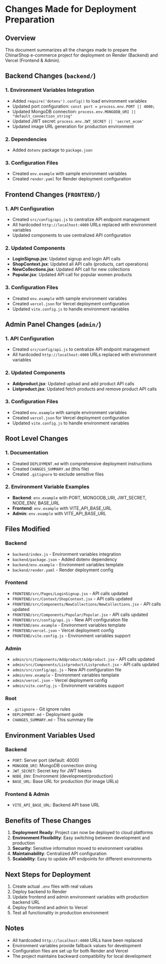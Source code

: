 # Changes Made for Deployment Preparation

## Overview
This document summarizes all the changes made to prepare the ChinarShop e-commerce project for deployment on Render (Backend) and Vercel (Frontend & Admin).

## Backend Changes (`backend/`)

### 1. Environment Variables Integration
- Added `require('dotenv').config()` to load environment variables
- Updated port configuration: `const port = process.env.PORT || 4000;`
- Updated MongoDB connection: `process.env.MONGODB_URI || "default_connection_string"`
- Updated JWT secret: `process.env.JWT_SECRET || 'secret_ecom'`
- Updated image URL generation for production environment

### 2. Dependencies
- Added `dotenv` package to `package.json`

### 3. Configuration Files
- Created `env.example` with sample environment variables
- Created `render.yaml` for Render deployment configuration

## Frontend Changes (`FRONTEND/`)

### 1. API Configuration
- Created `src/config/api.js` to centralize API endpoint management
- All hardcoded `http://localhost:4000` URLs replaced with environment variables
- Updated components to use centralized API configuration

### 2. Updated Components
- **LoginSignup.jsx**: Updated signup and login API calls
- **ShopContext.jsx**: Updated all API calls (products, cart operations)
- **NewCollections.jsx**: Updated API call for new collections
- **Popular.jsx**: Updated API call for popular women products

### 3. Configuration Files
- Created `env.example` with sample environment variables
- Created `vercel.json` for Vercel deployment configuration
- Updated `vite.config.js` to handle environment variables

## Admin Panel Changes (`admin/`)

### 1. API Configuration
- Created `src/config/api.js` to centralize API endpoint management
- All hardcoded `http://localhost:4000` URLs replaced with environment variables

### 2. Updated Components
- **Addproduct.jsx**: Updated upload and add product API calls
- **Listproduct.jsx**: Updated fetch products and remove product API calls

### 3. Configuration Files
- Created `env.example` with sample environment variables
- Created `vercel.json` for Vercel deployment configuration
- Updated `vite.config.js` to handle environment variables

## Root Level Changes

### 1. Documentation
- Created `DEPLOYMENT.md` with comprehensive deployment instructions
- Created `CHANGES_SUMMARY.md` (this file)
- Created `.gitignore` to exclude sensitive files

### 2. Environment Variable Examples
- **Backend**: `env.example` with PORT, MONGODB_URI, JWT_SECRET, NODE_ENV, BASE_URL
- **Frontend**: `env.example` with VITE_API_BASE_URL
- **Admin**: `env.example` with VITE_API_BASE_URL

## Files Modified

### Backend
- `backend/index.js` - Environment variables integration
- `backend/package.json` - Added dotenv dependency
- `backend/env.example` - Environment variables template
- `backend/render.yaml` - Render deployment config

### Frontend
- `FRONTEND/src/Pages/LoginSignup.jsx` - API calls updated
- `FRONTEND/src/Context/ShopContext.jsx` - API calls updated
- `FRONTEND/src/Components/NewCollections/NewCollections.jsx` - API calls updated
- `FRONTEND/src/Components/Popular/Popular.jsx` - API calls updated
- `FRONTEND/src/config/api.js` - New API configuration file
- `FRONTEND/env.example` - Environment variables template
- `FRONTEND/vercel.json` - Vercel deployment config
- `FRONTEND/vite.config.js` - Environment variables support

### Admin
- `admin/src/Components/Addproduct/Addproduct.jsx` - API calls updated
- `admin/src/Components/Listproduct/Listproduct.jsx` - API calls updated
- `admin/src/config/api.js` - New API configuration file
- `admin/env.example` - Environment variables template
- `admin/vercel.json` - Vercel deployment config
- `admin/vite.config.js` - Environment variables support

### Root
- `.gitignore` - Git ignore rules
- `DEPLOYMENT.md` - Deployment guide
- `CHANGES_SUMMARY.md` - This summary file

## Environment Variables Used

### Backend
- `PORT`: Server port (default: 4000)
- `MONGODB_URI`: MongoDB connection string
- `JWT_SECRET`: Secret key for JWT tokens
- `NODE_ENV`: Environment (development/production)
- `BASE_URL`: Base URL for production (for image URLs)

### Frontend & Admin
- `VITE_API_BASE_URL`: Backend API base URL

## Benefits of These Changes

1. **Deployment Ready**: Project can now be deployed to cloud platforms
2. **Environment Flexibility**: Easy switching between development and production
3. **Security**: Sensitive information moved to environment variables
4. **Maintainability**: Centralized API configuration
5. **Scalability**: Easy to update API endpoints for different environments

## Next Steps for Deployment

1. Create actual `.env` files with real values
2. Deploy backend to Render
3. Update frontend and admin environment variables with production backend URL
4. Deploy frontend and admin to Vercel
5. Test all functionality in production environment

## Notes

- All hardcoded `http://localhost:4000` URLs have been replaced
- Environment variables provide fallback values for development
- Configuration files are set up for both Render and Vercel
- The project maintains backward compatibility for local development
